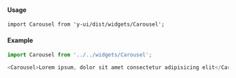 #### Usage

```markdown
import Carousel from 'y-ui/dist/widgets/Carousel';
```

#### Example

```js
import Carousel from '../../widgets/Carousel';

<Carousel>Lorem ipsum, dolor sit amet consectetur adipisicing elit</Carousel>;
```
